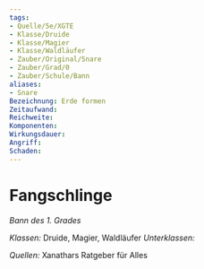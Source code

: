 ```yaml
---
tags: 
- Quelle/5e/XGTE
- Klasse/Druide
- Klasse/Magier
- Klasse/Waldläufer
- Zauber/Original/Snare
- Zauber/Grad/0
- Zauber/Schule/Bann
aliases: 
- Snare
Bezeichnung: Erde formen
Zeitaufwand: 
Reichweite: 
Komponenten: 
Wirkungsdauer: 
Angriff: 
Schaden: 
---
```

# Fangschlinge
_Bann des 1. Grades_

_Klassen:_ Druide, Magier, Waldläufer
_Unterklassen:_

_Quellen:_ Xanathars Ratgeber für Alles